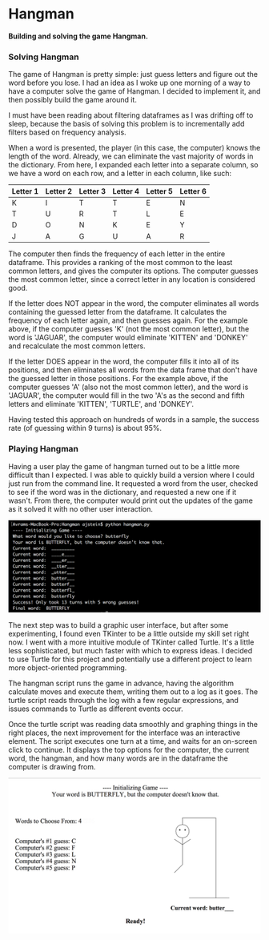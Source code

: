 # Hangman
**Building and solving the game Hangman.**

### Solving Hangman

The game of Hangman is pretty simple: just guess letters and figure out the word before you lose. I had an idea as I woke up one morning of a way to have a computer solve the game of Hangman. I decided to implement it, and then possibly build the game around it.

I must have been reading about filtering dataframes as I was drifting off to sleep, because the basis of solving this problem is to incrementally add filters based on frequency analysis.

When a word is presented, the player (in this case, the computer) knows the length of the word. Already, we can eliminate the vast majority of words in the dictionary. From here, I expanded each letter into a separate column, so we have a word on each row, and a letter in each column, like such:

| Letter 1  | Letter 2  | Letter 3  | Letter 4  | Letter 5  | Letter 6  |
| :------------- | :------------- |:------------- | :------------- |:------------- | :------------- |
| K       | I       | T       | T       | E       | N       |
| T       | U       | R       | T       | L       | E       |
| D       | O       | N       | K       | E       | Y       |
| J       | A       | G       | U       | A       | R       |


The computer then finds the frequency of each letter in the entire dataframe. This provides a ranking of the most common to the least common letters, and gives the computer its options. The computer guesses the most common letter, since a correct letter in any location is considered good.

If the letter does NOT appear in the word, the computer eliminates all words containing the guessed letter from the dataframe. It calculates the frequency of each letter again, and then guesses again. For the example above, if the computer guesses 'K' (not the most common letter), but the word is 'JAGUAR', the computer would eliminate 'KITTEN' and 'DONKEY' and recalculate the most common letters.

If the letter DOES appear in the word, the computer fills it into all of its positions, and then eliminates all words from the data frame that don't have the guessed letter in those positions. For the example above, if the computer guesses 'A' (also not the most common letter), and the word is 'JAGUAR', the computer would fill in the two 'A's as the second and fifth letters and eliminate 'KITTEN', 'TURTLE', and 'DONKEY'.

Having tested this approach on hundreds of words in a sample, the success rate (of guessing within 9 turns) is about 95%.

### Playing Hangman

Having a user play the game of hangman turned out to be a little more difficult than I expected. I was able to quickly build a version where I could just run from the command line. It requested a word from the user, checked to see if the word was in the dictionary, and requested a new one if it wasn't. From there, the computer would print out the updates of the game as it solved it with no other user interaction.

![CLI Game](Images/CLI_game.png)

The next step was to build a graphic user interface, but after some experimenting, I found even TKinter to be a little outside my skill set right now. I went with a more intuitive module of TKinter called Turtle. It's a little less sophisticated, but much faster with which to express ideas. I decided to use Turtle for this project and potentially use a different project to learn more object-oriented programming.

The hangman script runs the game in advance, having the algorithm calculate moves and execute them, writing them out to a log as it goes. The turtle script reads through the log with a few regular expressions, and issues commands to Turtle as different events occur.

Once the turtle script was reading data smoothly and graphing things in the right places, the next improvement for the interface was an interactive element. The script executes one turn at a time, and waits for an on-screen click to continue. It displays the top options for the computer, the current word, the hangman, and how many words are in the dataframe the computer is drawing from.

![GUI Game](Images/GUI_game.png)




<!-- bottom -->
